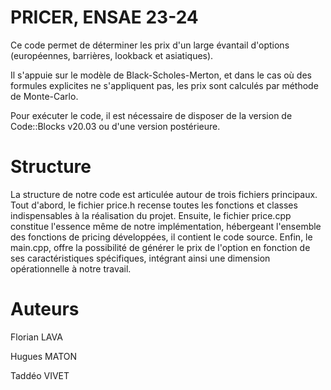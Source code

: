 # **PRICER, ENSAE 23-24**

Ce code permet de déterminer les prix d'un large évantail d'options (européennes, barrières, lookback et asiatiques).

Il s'appuie sur le modèle de Black-Scholes-Merton, et dans le cas où des formules explicites ne s'appliquent pas, les prix sont calculés par méthode de Monte-Carlo.

Pour exécuter le code, il est nécessaire de disposer de la version de Code::Blocks v20.03 ou d'une version postérieure.

# Structure

La structure de notre code est articulée autour de trois fichiers principaux. Tout d'abord, le fichier price.h recense toutes les fonctions et classes indispensables à la réalisation du projet. Ensuite, le fichier price.cpp constitue l'essence même de notre implémentation, hébergeant l'ensemble des fonctions de pricing développées, il contient le code source. Enfin, le main.cpp, offre la possibilité de générer le prix de l'option en fonction de ses caractéristiques spécifiques, intégrant ainsi une dimension opérationnelle à notre travail.

# Auteurs

Florian LAVA

Hugues MATON

Taddéo VIVET

